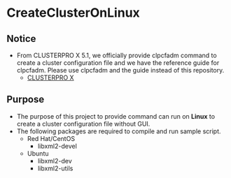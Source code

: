 # CreateClusterOnLinux
## Notice
- From CLUSTERPRO X 5.1, we officially provide clpcfadm command to create a cluster configuration file and we have the reference guide for clpcfadm. Please use clpcfadm and the guide instead of this repository.
  - [CLUSTERPRO X](https://docs.nec.co.jp/sites/default/files/minisite/static/da9ec854-8953-42aa-acbe-fbf0deade99c/clp_x51_windows/W51_CFADM_JP/index.html)


## Purpose
- The purpose of this project to provide command can run on **Linux** to create a cluster configuration file without GUI.
- The following packages are required to compile and run sample script.
  - Red Hat/CentOS
    - libxml2-devel
  - Ubuntu
    - libxml2-dev
    - libxml2-utils
